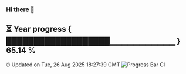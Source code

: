 ### Hi there 👋
⏳ Year progress { ███████████████████▁▁▁▁▁▁▁▁▁▁▁ } 65.14 %
---
⏰ Updated on Tue, 26 Aug 2025 18:27:39 GMT
![Progress Bar CI](https://github.com/liununu/liununu/workflows/Progress%20Bar%20CI/badge.svg)
